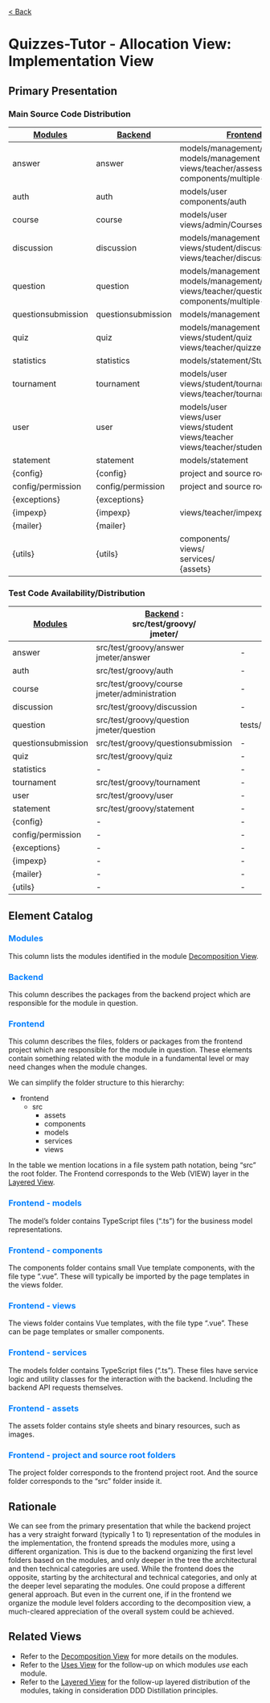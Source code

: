 [< Back](SAD.md)

# Quizzes-Tutor - Allocation View: Implementation View

## Primary Presentation


### Main Source Code Distribution

| [Modules](module_view_decomposition.md)            | [**Backend**](pictures/backend_complete_folder_structure.png)            | [**Frontend**](pictures/backend_complete_folder_structure.png)                         |
| ------------------ | ------------------ | -------------------------------- |
| answer             | answer             | models/management/questions <br /> models/management <br /> views/teacher/assessments components/multiple-choice       |
| auth               | auth               | models/user  <br /> components/auth                  |
| course             | course             | models/user <br /> views/admin/Courses              |
| discussion         | discussion         | models/management <br /> views/student/discussions <br /> views/teacher/discussions        |
| question           | question           | models/management <br /> models/management/questions <br /> views/teacher/questions <br /> components/multiple-choice       |
| questionsubmission | questionsubmission | models/management <br />| views/questionsubmission         |
| quiz               | quiz               | models/management <br /> views/student/quiz <br /> views/teacher/quizzes            |
| statistics         | statistics         | models/statement/StudentStats.ts |
| tournament         | tournament         | models/user <br /> views/student/tournament <br /> views/teacher/tournaments        |
| user               | user               | models/user <br /> views/user <br /> views/student <br /> views/teacher <br /> views/teacher/students           |
| statement          | statement          | models/statement                 |
| {config}           | {config}           | project and source root folders  |
| config/permission  | config/permission  | project and source root folders  |
| {exceptions}       | {exceptions}       |                                  |
| {impexp}           | {impexp}           | views/teacher/impexp             |
| {mailer}           | {mailer}           |                                  |
| {utils}            | {utils}            | components/ <br /> views/ <br /> services/ <br /> {assets}                         |



### Test Code Availability/Distribution

| [Modules](module_view_decomposition.md)            | [**Backend**](pictures/backend_complete_folder_structure.png) : <br />src/test/groovy/<br />jmeter/            | [**Frontend**](pictures/backend_complete_folder_structure.png) : <br /> tests/unit/                         |
| ------------------ | ------------------ | -------------------------------- |
| answer             | src/test/groovy/answer<br />jmeter/answer             | -                  |
| auth               | src/test/groovy/auth               | -                  |
| course             | src/test/groovy/course<br />jmeter/administration             | -                  |
| discussion         | src/test/groovy/discussion         | -                  |
| question           | src/test/groovy/question<br />jmeter/question           | tests/unit/views/teacher/questions       |
| questionsubmission | src/test/groovy/questionsubmission | -                  |
| quiz               | src/test/groovy/quiz               | -                  |
| statistics         | -                  | -                  |
| tournament         | src/test/groovy/tournament         | -                  |
| user               | src/test/groovy/user               | -                  |
| statement          | src/test/groovy/statement          | -                  |
| {config}           | -                  | -                  |
| config/permission  | -                  | -                  |
| {exceptions}       | -                  | -                  |
| {impexp}           | -                  | -                  |
| {mailer}           | -                  | -                  |
| {utils}            | -                  | -                  |



## Element Catalog


### <span style="color:#0080ff">Modules</span>
This column lists the modules identified in the module [Decomposition View](module_view_decomposition.md).


### <span style="color:#0080ff">Backend</span>
This column describes the packages from the backend project which are responsible for the module in question.  


### <span style="color:#0080ff">Frontend</span>
This column describes the files, folders or packages from the frontend project which are responsible for the module in question. These elements contain something related with the module in a fundamental level or may need changes when the module changes.

We can simplify the folder structure to this hierarchy:
- frontend
    - src
        - assets
        - components
        - models
        - services
        - views

In the table we mention locations in a file system path notation, being “src” the root folder.
The Frontend corresponds to the Web (VIEW) layer in the [Layered View](module_view_layered.md).


### <span style="color:#0080ff">Frontend - models</span>
The model’s folder contains TypeScript files (“.ts”) for the business model representations.


### <span style="color:#0080ff">Frontend - components</span>
The components folder contains small Vue template components, with the file type “.vue”. These will typically be imported by the page templates in the views folder. 


### <span style="color:#0080ff">Frontend - views</span>
The views folder contains Vue templates, with the file type “.vue”. These can be page templates or smaller components.


### <span style="color:#0080ff">Frontend - services</span>
The models folder contains TypeScript files (“.ts”). These files have service logic and utility classes for the interaction with the backend. Including the backend API requests themselves.


### <span style="color:#0080ff">Frontend - assets</span>
The assets folder contains style sheets and binary resources, such as images.


### <span style="color:#0080ff">Frontend - project and source root folders</span>
The project folder corresponds to the frontend project root. And the source folder corresponds to the “src” folder inside it.


## Rationale

We can see from the primary presentation that while the backend project has a very straight forward (typically 1 to 1) representation of the modules in the implementation, the frontend spreads the modules more, using a different organization.
This is due to the backend organizing the first level folders based on the modules, and only deeper in the tree the architectural and then technical categories are used. While the frontend does the opposite, starting by the architectural and technical categories, and only at the deeper level separating the modules.
One could propose a different general approach. But even in the current one, if in the frontend we organize the module level folders according to the decomposition view, a much-cleared appreciation of the overall system could be achieved.



## Related Views

- Refer to the [Decomposition View](module_view_decomposition.md) for more details on the modules.
- Refer to the [Uses View](module_view_uses.md) for the follow-up on which modules *use* each module.
- Refer to the [Layered View](module_view_layered.md) for the follow-up layered distribution of the modules, taking in consideration DDD Distillation principles.

